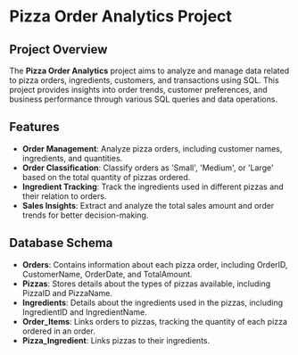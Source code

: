 # Pizza Order Analytics Project

## Project Overview

The **Pizza Order Analytics** project aims to analyze and manage data related to pizza orders, ingredients, customers, and transactions using SQL. This project provides insights into order trends, customer preferences, and business performance through various SQL queries and data operations.

## Features

- **Order Management**: Analyze pizza orders, including customer names, ingredients, and quantities.
- **Order Classification**: Classify orders as 'Small', 'Medium', or 'Large' based on the total quantity of pizzas ordered.
- **Ingredient Tracking**: Track the ingredients used in different pizzas and their relation to orders.
- **Sales Insights**: Extract and analyze the total sales amount and order trends for better decision-making.

## Database Schema

- **Orders**: Contains information about each pizza order, including OrderID, CustomerName, OrderDate, and TotalAmount.
- **Pizzas**: Stores details about the types of pizzas available, including PizzaID and PizzaName.
- **Ingredients**: Details about the ingredients used in the pizzas, including IngredientID and IngredientName.
- **Order_Items**: Links orders to pizzas, tracking the quantity of each pizza ordered in an order.
- **Pizza_Ingredient**: Links pizzas to their ingredients.
